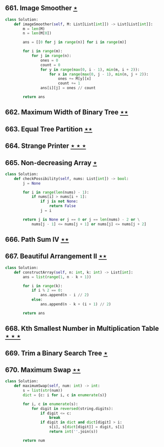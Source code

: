 ## 661. Image Smoother [$\star$](https://leetcode.com/problems/image-smoother)

```python
class Solution:
    def imageSmoother(self, M: List[List[int]]) -> List[List[int]]:
        m = len(M)
        n = len(M[0])

        ans = [[0 for j in range(n)] for i in range(m)]

        for i in range(m):
            for j in range(n):
                ones = 0
                count = 0
                for y in range(max(0, i - 1), min(m, i + 2)):
                    for x in range(max(0, j - 1), min(n, j + 2)):
                        ones += M[y][x]
                        count += 1
                ans[i][j] = ones // count

        return ans
```

## 662. Maximum Width of Binary Tree [$\star\star$](https://leetcode.com/problems/maximum-width-of-binary-tree)

## 663. Equal Tree Partition [$\star\star$](https://leetcode.com/problems/equal-tree-partition)

## 664. Strange Printer [$\star\star\star$](https://leetcode.com/problems/strange-printer)

## 665. Non-decreasing Array [$\star$](https://leetcode.com/problems/non-decreasing-array)

```python
class Solution:
    def checkPossibility(self, nums: List[int]) -> bool:
        j = None

        for i in range(len(nums) - 1):
            if nums[i] > nums[i + 1]:
                if j is not None:
                    return False
                j = i

        return j is None or j == 0 or j == len(nums) - 2 or \
            nums[j - 1] <= nums[j + 1] or nums[j] <= nums[j + 2]
```

## 666. Path Sum IV [$\star\star$](https://leetcode.com/problems/path-sum-iv)

## 667. Beautiful Arrangement II [$\star\star$](https://leetcode.com/problems/beautiful-arrangement-ii)

```python
class Solution:
    def constructArray(self, n: int, k: int) -> List[int]:
        ans = list(range(1, n - k + 1))

        for i in range(k):
            if i % 2 == 0:
                ans.append(n - i // 2)
            else:
                ans.append(n - k + (i + 1) // 2)

        return ans
```

## 668. Kth Smallest Number in Multiplication Table [$\star\star\star$](https://leetcode.com/problems/kth-smallest-number-in-multiplication-table)

## 669. Trim a Binary Search Tree [$\star$](https://leetcode.com/problems/trim-a-binary-search-tree)

## 670. Maximum Swap [$\star\star$](https://leetcode.com/problems/maximum-swap)

```python
class Solution:
    def maximumSwap(self, num: int) -> int:
        s = list(str(num))
        dict = {c: i for i, c in enumerate(s)}

        for i, c in enumerate(s):
            for digit in reversed(string.digits):
                if digit <= c:
                    break
                if digit in dict and dict[digit] > i:
                    s[i], s[dict[digit]] = digit, s[i]
                    return int(''.join(s))

        return num
```
